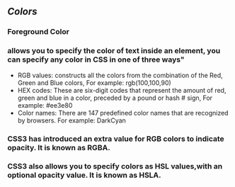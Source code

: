 ## ***Colors***
### Foreground Color

### allows you to specify the color of text inside an element, you can specify any color in CSS in one of three ways"
* RGB values: constructs all the colors from the combination of the Red, Green and Blue colors, For example: rgb(100,100,90)
* HEX codes: These are six-digit codes that represent the amount of red, green and blue in a color, preceded by a pound or hash # sign, For example: #ee3e80
* Color names: There are 147 predefined color names that are recognized by browsers. For example: DarkCyan

### CSS3 has introduced an extra value for RGB colors to indicate opacity. It is known as RGBA.
### CSS3 also allows you to specify colors as HSL values,with an optional opacity value. It is known as HSLA.